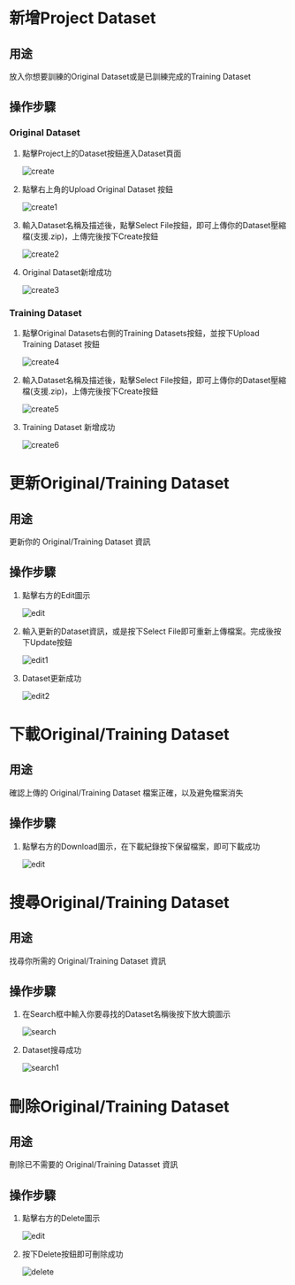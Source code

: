 # 新增Project Dataset

## 用途

放入你想要訓練的Original Dataset或是已訓練完成的Training Dataset

## 操作步驟

### Original Dataset

1. 點擊Project上的Dataset按鈕進入Dataset頁面
    
    ![create](images/project_dataset//create.png)
    
2. 點擊右上角的Upload Original Dataset 按鈕
    
    ![create1](images/project_dataset//create1.png)
    
3. 輸入Dataset名稱及描述後，點擊Select File按鈕，即可上傳你的Dataset壓縮檔(支援.zip)，上傳完後按下Create按鈕
    
    ![create2](images/project_dataset//create2.png)
    
4. Original Dataset新增成功
    
    ![create3](images/project_dataset//create3.png)
    

### Training Dataset

1. 點擊Original Datasets右側的Training Datasets按鈕，並按下Upload Training Dataset 按鈕
    
    ![create4](images/project_dataset//create4.png)
    
2. 輸入Dataset名稱及描述後，點擊Select File按鈕，即可上傳你的Dataset壓縮檔(支援.zip)，上傳完後按下Create按鈕
    
    ![create5](images/project_dataset//create5.png)
    
3. Training Dataset 新增成功
    
    ![create6](images/project_dataset//create6.png)


# 更新Original/Training Dataset

## 用途

更新你的 Original/Training Dataset 資訊

## 操作步驟

1. 點擊右方的Edit圖示
    
    ![edit](images/project_dataset/edit.png)

2. 輸入更新的Dataset資訊，或是按下Select File即可重新上傳檔案。完成後按下Update按鈕
    
    ![edit1](images/project_dataset/edit1.png)

3. Dataset更新成功
    
    ![edit2](images/project_dataset/edit2.png)


# 下載Original/Training Dataset

## 用途

確認上傳的 Original/Training Dataset 檔案正確，以及避免檔案消失

## 操作步驟

1. 點擊右方的Download圖示，在下載紀錄按下保留檔案，即可下載成功
    
    ![edit](images/project_dataset/edit.png)


# 搜尋Original/Training Dataset

## 用途

找尋你所需的 Original/Training Dataset 資訊

## 操作步驟

1. 在Search框中輸入你要尋找的Dataset名稱後按下放大鏡圖示

    ![search](images/project_dataset/search.png)

2. Dataset搜尋成功

    ![search1](images/project_dataset/search1.png)



# 刪除Original/Training Dataset

## 用途

刪除已不需要的 Original/Training Datasset 資訊

## 操作步驟

1. 點擊右方的Delete圖示
    
    ![edit](images/project_dataset/edit.png)

2. 按下Delete按鈕即可刪除成功
    
    ![delete](images/project_dataset/delete.png)